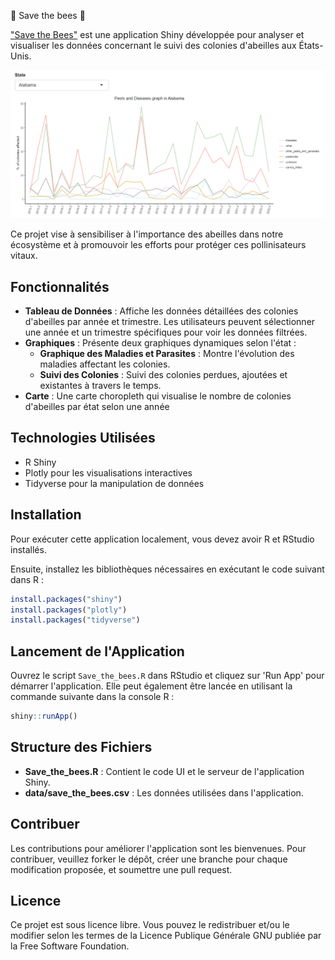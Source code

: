 🍯 Save the bees 🐝

["Save the Bees"](https://www.kaggle.com/datasets/m000sey/save-the-honey-bees/data) est une application Shiny développée pour analyser et visualiser les données concernant  le suivi des colonies d'abeilles aux États-Unis. 

![Colonies affectées par des maladies dans l'état de l'Alabama](image.png)

Ce projet vise à sensibiliser à l'importance des abeilles dans notre écosystème et à promouvoir les efforts pour protéger ces pollinisateurs vitaux.

## Fonctionnalités

- **Tableau de Données** : Affiche les données détaillées des colonies d'abeilles par année et trimestre. Les utilisateurs peuvent sélectionner une année et un trimestre spécifiques pour voir les données filtrées.
- **Graphiques** : Présente deux graphiques dynamiques selon l'état :
  - **Graphique des Maladies et Parasites** : Montre l'évolution des maladies affectant les colonies.
  - **Suivi des Colonies** : Suivi des colonies perdues, ajoutées et existantes à travers le temps.
- **Carte** : Une carte choropleth qui visualise le nombre de colonies d'abeilles par état selon une année

## Technologies Utilisées

- R Shiny
- Plotly pour les visualisations interactives
- Tidyverse pour la manipulation de données

## Installation

Pour exécuter cette application localement, vous devez avoir R et RStudio installés. 

Ensuite, installez les bibliothèques nécessaires en exécutant le code suivant dans R :

```R
install.packages("shiny")
install.packages("plotly")
install.packages("tidyverse")
```

## Lancement de l'Application

Ouvrez le script `Save_the_bees.R` dans RStudio et cliquez sur 'Run App' pour démarrer l'application. Elle peut également être lancée en utilisant la commande suivante dans la console R :

```R
shiny::runApp()
```

## Structure des Fichiers

- **Save_the_bees.R** : Contient le code UI et le serveur de l'application Shiny.
- **data/save_the_bees.csv** : Les données utilisées dans l'application.

## Contribuer

Les contributions pour améliorer l'application sont les bienvenues. Pour contribuer, veuillez forker le dépôt, créer une branche pour chaque modification proposée, et soumettre une pull request.

## Licence

Ce projet est sous licence libre. Vous pouvez le redistribuer et/ou le modifier selon les termes de la Licence Publique Générale GNU publiée par la Free Software Foundation.

